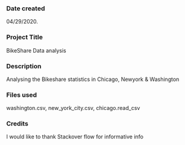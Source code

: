 ### Date created
04/29/2020.

### Project Title
BikeShare Data analysis

### Description
Analysing the Bikeshare statistics in Chicago, Newyork & Washington

### Files used
washington.csv, new_york_city.csv, chicago.read_csv

### Credits
I would like to thank Stackover flow for informative info
